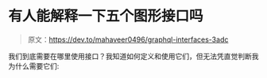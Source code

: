 # 有人能解释一下五个图形接口吗

> 原文：<https://dev.to/mahaveer0496/graphql-interfaces-3adc>

我们到底需要在哪里使用接口？我知道如何定义和使用它们，但无法凭直觉判断我为什么需要它们: